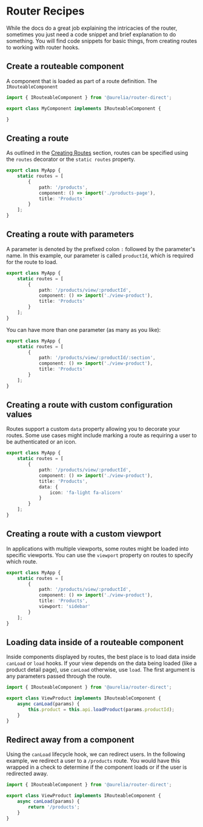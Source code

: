 # Router Recipes

While the docs do a great job explaining the intricacies of the router, sometimes you just need a code snippet and brief explanation to do something. You will find code snippets for basic things, from creating routes to working with router hooks.

## Create a routeable component

A component that is loaded as part of a route definition. The `IRouteableComponent`

```typescript
import { IRouteableComponent } from '@aurelia/router-direct';

export class MyComponent implements IRouteableComponent {

}
```

## Creating a route

As outlined in the [Creating Routes](creating-routes.md) section, routes can be specified using the `routes` decorator or the `static routes` property.

```typescript
export class MyApp {
    static routes = [
        {
            path: '/products',
            component: () => import('./products-page'),
            title: 'Products'
        }
    ];
}
```

## Creating a route with parameters

A parameter is denoted by the prefixed colon `:` followed by the parameter's name. In this example, our parameter is called `productId`, which is required for the route to load.

```typescript
export class MyApp {
    static routes = [
        {
            path: '/products/view/:productId',
            component: () => import('./view-product'),
            title: 'Products'
        }
    ];
}
```

You can have more than one parameter (as many as you like):

```typescript
export class MyApp {
    static routes = [
        {
            path: '/products/view/:productId/:section',
            component: () => import('./view-product'),
            title: 'Products'
        }
    ];
}
```

## Creating a route with custom configuration values

Routes support a custom `data` property allowing you to decorate your routes. Some use cases might include marking a route as requiring a user to be authenticated or an icon.

```typescript
export class MyApp {
    static routes = [
        {
            path: '/products/view/:productId',
            component: () => import('./view-product'),
            title: 'Products',
            data: {
                icon: 'fa-light fa-alicorn'
            }
        }
    ];
}
```

## Creating a route with a custom viewport

In applications with multiple viewports, some routes might be loaded into specific viewports. You can use the `viewport` property on routes to specify which route.

```typescript
export class MyApp {
    static routes = [
        {
            path: '/products/view/:productId',
            component: () => import('./view-product'),
            title: 'Products',
            viewport: 'sidebar'
        }
    ];
}
```

## Loading data inside of a routeable component

Inside components displayed by routes, the best place is to load data inside `canLoad` or `load` hooks. If your view depends on the data being loaded (like a product detail page), use `canLoad` otherwise, use `load`. The first argument is any parameters passed through the route.

```typescript
import { IRouteableComponent } from '@aurelia/router-direct';

export class ViewProduct implements IRouteableComponent {
    async canLoad(params) {
        this.product = this.api.loadProduct(params.productId);
    }
}
```

## Redirect away from a component

Using the `canLoad` lifecycle hook, we can redirect users. In the following example, we redirect a user to a `/products` route. You would have this wrapped in a check to determine if the component loads or if the user is redirected away.

```typescript
import { IRouteableComponent } from '@aurelia/router-direct';

export class ViewProduct implements IRouteableComponent {
    async canLoad(params) {
        return '/products';
    }
}
```
